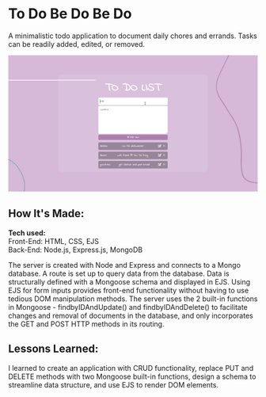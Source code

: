 # To Do Be Do Be Do 
A minimalistic todo application to document daily chores and errands. Tasks can be readily added, edited, or removed. 

![alt text](https://github.com/jennaly/to-do-be-do/blob/main/public/img/to-do-be-do.gif?raw=true)

## How It's Made:

**Tech used:** <br>
Front-End: HTML, CSS, EJS <br>
Back-End: Node.js, Express.js, MongoDB 

The server is created with Node and Express and connects to a Mongo database. A route is set up to query data from the database. Data is structurally defined with a Mongoose schema and displayed in EJS. Using EJS for form inputs provides front-end functionality without having to use tedious DOM manipulation methods. The server uses the 2 built-in functions in Mongoose - findbyIDAndUpdate() and findbyIDAndDelete() to facilitate changes and removal of documents in the database, and only incorporates the GET and POST HTTP methods in its routing. 

## Lessons Learned:

I learned to create an application with CRUD functionality, replace PUT and DELETE methods with two Mongoose built-in functions, design a schema to streamline data structure, and use EJS to render DOM elements. 




